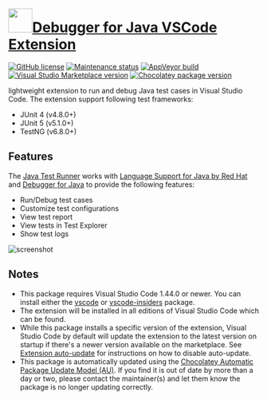# [<img src="https://cdn.jsdelivr.net/gh/dgalbraith/chocolatey-packages@8efbf94309d2d79bfe2ec5e0ce26104a36a2d4d2/icons/vscode-java-test.png" width="48" height="48" />Debugger for Java VSCode Extension](<https://chocolatey.org/packages/vscode-java-test>)

[![GitHub license](https://img.shields.io/github/license/microsoft/vscode-java-test)](https://raw.githubusercontent.com/microsoft/vscode-java-test/master/LICENSE.txt)
[![Maintenance status](https://img.shields.io/badge/maintained%3F-yes-green.svg)](https://gitHub.com/dgalbraith/chocolatey-packages/graphs/commit-activity)
[![AppVeyor build](https://img.shields.io/appveyor/ci/dgalbraith/chocolatey-packages)](https://ci.appveyor.com/project/dgalbraith/chocolatey-packages)
[![Visual Studio Marketplace version](https://img.shields.io/visual-studio-marketplace/v/vscjava.vscode-java-test?label=Marketplace)](https://marketplace.visualstudio.com/items?itemName=vscjava.vscode-java-test)
[![Chocolatey package version](https://img.shields.io/chocolatey/v/vscode-java-test?label=Chocolatey)](<https://chocolatey.org/packages/vscode-java-test>)

 lightweight extension to run and debug Java test cases in Visual Studio Code. The extension support following test frameworks:

* JUnit 4 (v4.8.0+)
* JUnit 5 (v5.1.0+)
* TestNG (v6.8.0+)

## Features

The [Java Test Runner](https://marketplace.visualstudio.com/items?itemName=vscjava.vscode-java-test) works with [Language Support for Java by Red Hat](https://marketplace.visualstudio.com/items?itemName=redhat.java) and [Debugger for Java](https://marketplace.visualstudio.com/items?itemName=vscjava.vscode-java-debug) to provide the following features:

* Run/Debug test cases
* Customize test configurations
* View test report
* View tests in Test Explorer
* Show test logs

![screenshot](https://cdn.jsdelivr.net/gh/dgalbraith/chocolatey-packages@8efbf94309d2d79bfe2ec5e0ce26104a36a2d4d2/automatic/vscode-java-test/screenshot.png)

## Notes

* This package requires Visual Studio Code 1.44.0 or newer.
  You can install either the [vscode](https://chocolatey.org/packages/vscode) or [vscode-insiders](https://chocolatey.org/packages/vscode-insiders) package.
* The extension will be installed in all editions of Visual Studio Code which can be found.
* While this package installs a specific version of the extension, Visual Studio Code by default will update the extension to the latest version on startup if there's a newer version available on the marketplace.
  See [Extension auto-update](https://code.visualstudio.com/docs/editor/extension-gallery#_extension-autoupdate) for instructions on how to disable auto-update.
* This package is automatically updated using the [Chocolatey Automatic Package Update Model (AU)](https://github.com/majkinetor/au/blob/master/README.md).
  If you find it is out of date by more than a day or two, please contact the maintainer(s) and let them know the package is no longer updating correctly.
